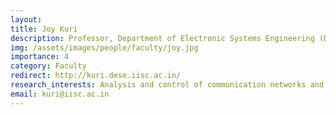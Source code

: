 ```yaml
---
layout: 
title: Joy Kuri
description: Professor, Department of Electronic Systems Engineering (DESE)
img: /assets/images/people/faculty/joy.jpg
importance: 4
category: Faculty
redirect: http://kuri.dese.iisc.ac.in/
research_interests: Analysis and control of communication networks and stochastic systems
email: kuri@iisc.ac.in
---
```

